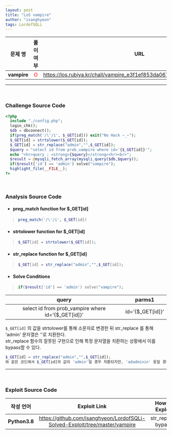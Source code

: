```yaml
---
layout: post
title: "LoS vampire"
author: "isanghyeon"
tags: LordofSQLi
---
```


|문제 명|풀이 여부|URL|
|:------:|:---:|:-----:|
| **vampire** | <span style="color:red">O</span> | https://los.rubiya.kr/chall/vampire_e3f1ef853da067db37f342f3a1881156.php |

<hr/><br>

### Challenge Source Code
```php
<?php 
  include "./config.php"; 
  login_chk(); 
  $db = dbconnect(); 
  if(preg_match('/\'/i', $_GET[id])) exit("No Hack ~_~");
  $_GET[id] = strtolower($_GET[id]);
  $_GET[id] = str_replace("admin","",$_GET[id]); 
  $query = "select id from prob_vampire where id='{$_GET[id]}'"; 
  echo "<hr>query : <strong>{$query}</strong><hr><br>"; 
  $result = @mysqli_fetch_array(mysqli_query($db,$query)); 
  if($result['id'] == 'admin') solve("vampire"); 
  highlight_file(__FILE__); 
?>
```

<br>

### Analysis Source Code
- #### preg_match function for $_GET[id]
> ```php 
> preg_match('/\'/i', $_GET[id])
> ```
- #### strtolower function for $_GET[id]
> ```php 
> $_GET[id] = strtolower($_GET[id]);
> ```
- #### str_replace function for $_GET[id]
> ```php 
> $_GET[id] = str_replace("admin","",$_GET[id]);
> ```
- #### Solve Conditions
> ```php
> if($result['id'] == 'admin') solve("vampire");
> ```

|query|parms1|
|:--:|:--:|
|select id from prob_vampire where id='{$_GET[id]}'|id='{$_GET[id]}'|

``` $_GET[id] ``` 의 값을 strtolower를 통해 소문자로 변경한 뒤 str_replace 를 통해 'admin' 문자열은 ''로 치환한다.  
str_replace 함수의 잘못된 구현으로 인해 특정 문자열을 치환하는 상황에서 이를 bypass할 수 있다.  
```php
$_GET[id] = str_replace("admin","",$_GET[id]);
와 같은 코드에서 $_GET[id]의 값이 'admin'일 경우 치환되지만, 'adadminin' 등일 경우 치환되더라도 다시 'admin'이 만들어져 bypass가 가능하다.
```

<hr/>
<br>

### Exploit Source Code
|작성 언어|Exploit Link|How to Exploit|
|:------:|:---:|:--:|
| **Python3.8** | https://github.com/isanghyeon/LordofSQLi-Solved-Exploit/tree/master/vampire | str_replace bypass |